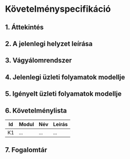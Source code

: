 # Követelményspecifikáció

## 1. Áttekintés

## 2. A jelenlegi helyzet leírása

## 3. Vágyálomrendszer

## 4. Jelenlegi üzleti folyamatok modellje

## 5. Igényelt üzleti folyamatok modellje

## 6. Követelménylista

| Id | Modul | Név | Leírás |
| :---: | --- | --- | --- |
| K1 | ... | ... | ... |

## 7. Fogalomtár
